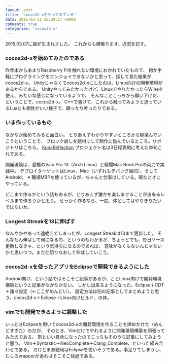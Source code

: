 ```yaml
---
layout: post
title: "cocos2d-xをやってみている"
date: 2015-03-11 20:29:27 +0900
comments: true
categories: "cocos2d-x"
---
```


2015.03.07に娘が生まれました。
これからも頑張ります。近況を記す。

### cocos2d-xを始めてみたのである

昨年末からあまりRaspberry Piを触れない環境におかれていたもので、
何か手軽にプログラミングをエンジョイできないかと思って、探して見た結果がcocos2d-x。
Unityじゃなくてcocos2d-xにしたのは、Linux向けの開発環境があるからである。
Unityやってみたかったけど、LinuxでやりたかったらWineを使え、みたいな感じになっているようで、
そんなことこっちから願い下げだ、ということで、cocos2d-x。
C++で書けて、これから触ってみようと思っているLuaとも相性がいい様子で、願ったり叶ったりである。

### いま作っているもの

なかなか始めてみると面白い。
とりあえずわかりやすいところから馴染んでいこうということで、
ブロック崩しを題材にして制作に励んでいるところ。リポジトリはこちら。
[KonaReflection](https://github.com/pankona/KonaReflection)
プロジェクト名は3日程真剣に考えた挙句これである。

開発環境は、愛機のVaio Pro 13（Arch Linux）と職場Mac Book Proの両刀で実践中。
デプロイターゲットはLinux、Mac（いずれもデバッグ目的）、そしてAndroid。
※ 職場MBPを使っているが、ちゃんと仕事はしている。暇なときにやっている。

どこまで作るかという話もあるが、とりあえず誰かを楽しませることが出来るレベルまで作ろうかと思う。
せっかく作るなら、一応、体としてはやりきりたいではないか。

### Longest Streakを13に伸ばす

なんやかやあって途絶えてしまったが、Longest Streakは13まで更新した。
そんなもん伸ばして何になるの、というのもわかるが、ちょっとでも、毎日ソース更新しなきゃ、という気持ちになるのであれば、
意味がなくもないんじゃないかと思いつつ。また仕切りなおして伸ばしていこう。

### cocos2d-xを使ったアプリをEclipseで開発できるようにした

Android向け、という話ではそこそこ記事があるが、ことLinux向けで開発環境構築というと記事がなかなかない。
しかし出来るようになった。Eclipse＋CDT＋諸々設定（←ここがめんどい）。
設定方法は別の記事としてまとめようと思う。cocos2d-x＋Eclipse＋Linux向けビルド、の体。

### vimでも開発できるように調整した

いっときEclipseを用いてcocos2d-xの開発環境を作ることを諦めかけた（めんどすぎた）のだが、
そのとき、Vimだけでやれるように開発環境構築を頑張ってみたのである。
割といい具合になったのでこっちもそのうち記事にしてみようと思う。
Vim＋Syntastic＋NeoComplete＋Clang_Complete、といった組み合わせである。
だけどまあ結局はEclipseを使いそうである。事足りてしまうし、むしろvrapperがあればそこそこ快適である。

